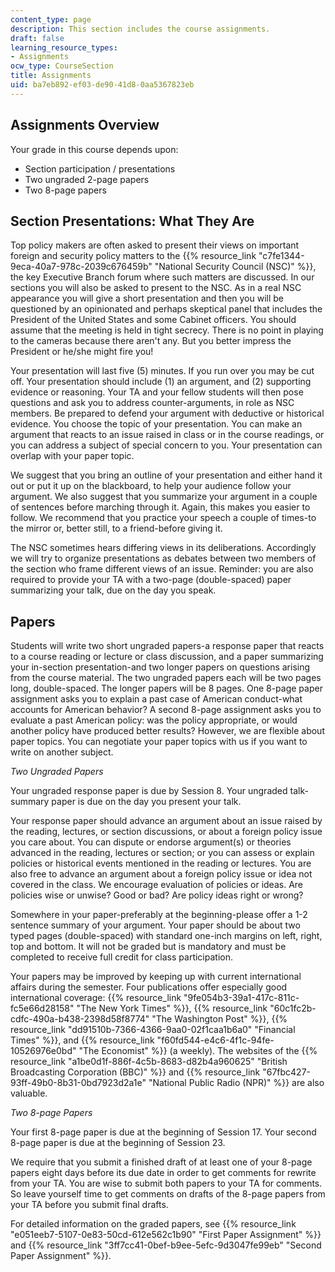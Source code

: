 ```yaml
---
content_type: page
description: This section includes the course assignments.
draft: false
learning_resource_types:
- Assignments
ocw_type: CourseSection
title: Assignments
uid: ba7eb892-ef03-de90-41d8-0aa5367823eb
---
```

## Assignments Overview

Your grade in this course depends upon:

- Section participation / presentations
- Two ungraded 2-page papers
- Two 8-page papers

## Section Presentations: What They Are

Top policy makers are often asked to present their views on important foreign and security policy matters to the {{% resource_link "c7fe1344-9eca-40a7-978c-2039c676459b" "National Security Council (NSC)" %}}, the key Executive Branch forum where such matters are discussed. In our sections you will also be asked to present to the NSC. As in a real NSC appearance you will give a short presentation and then you will be questioned by an opinionated and perhaps skeptical panel that includes the President of the United States and some Cabinet officers. You should assume that the meeting is held in tight secrecy. There is no point in playing to the cameras because there aren't any. But you better impress the President or he/she might fire you!

Your presentation will last five (5) minutes. If you run over you may be cut off. Your presentation should include (1) an argument, and (2) supporting evidence or reasoning. Your TA and your fellow students will then pose questions and ask you to address counter-arguments, in role as NSC members. Be prepared to defend your argument with deductive or historical evidence. You choose the topic of your presentation. You can make an argument that reacts to an issue raised in class or in the course readings, or you can address a subject of special concern to you. Your presentation can overlap with your paper topic.

We suggest that you bring an outline of your presentation and either hand it out or put it up on the blackboard, to help your audience follow your argument. We also suggest that you summarize your argument in a couple of sentences before marching through it. Again, this makes you easier to follow. We recommend that you practice your speech a couple of times-to the mirror or, better still, to a friend-before giving it.

The NSC sometimes hears differing views in its deliberations. Accordingly we will try to organize presentations as debates between two members of the section who frame different views of an issue. Reminder: you are also required to provide your TA with a two-page (double-spaced) paper summarizing your talk, due on the day you speak.

## Papers

Students will write two short ungraded papers-a response paper that reacts to a course reading or lecture or class discussion, and a paper summarizing your in-section presentation-and two longer papers on questions arising from the course material. The two ungraded papers each will be two pages long, double-spaced. The longer papers will be 8 pages. One 8-page paper assignment asks you to explain a past case of American conduct-what accounts for American behavior? A second 8-page assignment asks you to evaluate a past American policy: was the policy appropriate, or would another policy have produced better results? However, we are flexible about paper topics. You can negotiate your paper topics with us if you want to write on another subject.

*Two Ungraded Papers*

Your ungraded response paper is due by Session 8. Your ungraded talk-summary paper is due on the day you present your talk. 

Your response paper should advance an argument about an issue raised by the reading, lectures, or section discussions, or about a foreign policy issue you care about. You can dispute or endorse argument(s) or theories advanced in the reading, lectures or section; or you can assess or explain policies or historical events mentioned in the reading or lectures. You are also free to advance an argument about a foreign policy issue or idea not covered in the class. We encourage evaluation of policies or ideas. Are policies wise or unwise? Good or bad? Are policy ideas right or wrong?

Somewhere in your paper-preferably at the beginning-please offer a 1-2 sentence summary of your argument. Your paper should be about two typed pages (double-spaced) with standard one-inch margins on left, right, top and bottom. It will not be graded but is mandatory and must be completed to receive full credit for class participation.

Your papers may be improved by keeping up with current international affairs during the semester. Four publications offer especially good international coverage: {{% resource_link "9fe054b3-39a1-417c-811c-fc5e66d28158" "The New York Times" %}}, {{% resource_link "60c1fc2b-cdfc-490a-b438-2398d58f8774" "The Washington Post" %}}, {{% resource_link "dd91510b-7366-4366-9aa0-02f1caa1b6a0" "Financial Times" %}}, and {{% resource_link "f60fd544-e4c6-4f1c-94fe-10526976e0bd" "The Economist" %}} (a weekly). The websites of the {{% resource_link "a1be0d1f-886f-4c5b-8683-d82b4a960625" "British Broadcasting Corporation (BBC)" %}} and {{% resource_link "67fbc427-93ff-49b0-8b31-0bd7923d2a1e" "National Public Radio (NPR)" %}} are also valuable.

*Two 8-page Papers*

Your first 8-page paper is due at the beginning of Session 17. Your second 8-page paper is due at the beginning of Session 23.

We require that you submit a finished draft of at least one of your 8-page papers eight days before its due date in order to get comments for rewrite from your TA. You are wise to submit both papers to your TA for comments. So leave yourself time to get comments on drafts of the 8-page papers from your TA before you submit final drafts.

For detailed information on the graded papers, see {{% resource_link "e051eeb7-5107-0e83-50cd-612e562c1b90" "First Paper Assignment" %}} and {{% resource_link "3ff7cc41-0bef-b9ee-5efc-9d3047fe99eb" "Second Paper Assignment" %}}.